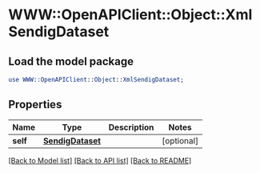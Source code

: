 # WWW::OpenAPIClient::Object::XmlSendigDataset

## Load the model package
```perl
use WWW::OpenAPIClient::Object::XmlSendigDataset;
```

## Properties
Name | Type | Description | Notes
------------ | ------------- | ------------- | -------------
**self** | [**SendigDataset**](SendigDataset.md) |  | [optional] 

[[Back to Model list]](../README.md#documentation-for-models) [[Back to API list]](../README.md#documentation-for-api-endpoints) [[Back to README]](../README.md)


